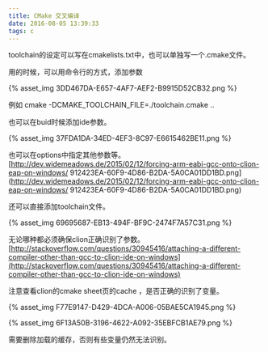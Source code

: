 ```yaml
---
title: CMake 交叉编译
date: 2016-08-05 13:39:33
tags: c
---
```

toolchain的设定可以写在cmakelists.txt中，也可以单独写一个.cmake文件。

用的时候，可以用命令行的方式，添加参数

{% asset_img 3DD467DA-E657-4AF7-AEF2-B9915D52CB32.png %}

例如 cmake -DCMAKE_TOOLCHAIN_FILE=./toolchain.cmake ..

也可以在buid时候添加ide参数。

{% asset_img 37FDA1DA-34ED-4EF3-8C97-E6615462BE11.png %}

也可以在options中指定其他参数等。
[http://dev.widemeadows.de/2015/02/12/forcing-arm-eabi-gcc-onto-clion-eap-on-windows/
912423EA-60F9-4D86-B2DA-5A0CA01DD1BD.png](http://dev.widemeadows.de/2015/02/12/forcing-arm-eabi-gcc-onto-clion-eap-on-windows/
912423EA-60F9-4D86-B2DA-5A0CA01DD1BD.png)

还可以直接添加toolchain文件。

{% asset_img 69695687-EB13-494F-BF9C-2474F7A57C31.png %}

无论哪种都必须确保clion正确识别了参数。
[http://stackoverflow.com/questions/30945416/attaching-a-different-compiler-other-than-gcc-to-clion-ide-on-windows](http://stackoverflow.com/questions/30945416/attaching-a-different-compiler-other-than-gcc-to-clion-ide-on-windows)

注意查看clion的cmake sheet页的cache ，是否正确的识别了变量。

{% asset_img F77E9147-D429-4DCA-A006-05BAE5CA1945.png %}

{% asset_img 6F13A50B-3196-4622-A092-35EBFCB1AE79.png %}

需要删除加载的缓存，否则有些变量仍然无法识别。